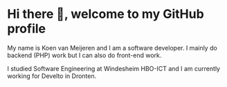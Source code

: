 # Hi there 👋, welcome to my GitHub profile

My name is Koen van Meijeren and I am a software developer. 
I mainly do backend (PHP) work but I can also do front-end work.

I studied Software Engineering at Windesheim HBO-ICT and I am currently working for Develto in Dronten.
